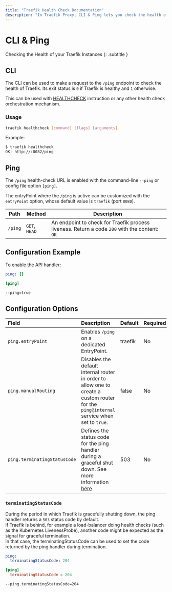 ```yaml
---
title: "Traefik Health Check Documentation"
description: "In Traefik Proxy, CLI & Ping lets you check the health of your Traefik instances. Read the technical documentation for configuration examples and options."
---
```


# CLI & Ping

Checking the Health of your Traefik Instances
{: .subtitle }

## CLI

The CLI can be used to make a request to the `/ping` endpoint to check the health of Traefik. Its exit status is `0` if Traefik is healthy and `1` otherwise.

This can be used with [HEALTHCHECK](https://docs.docker.com/engine/reference/builder/#healthcheck) instruction or any other health check orchestration mechanism.

### Usage 

```sh
traefik healthcheck [command] [flags] [arguments]
```

Example:

```sh
$ traefik healthcheck
OK: http://:8082/ping
```

## Ping

The `/ping` health-check URL is enabled with the command-line `--ping` or config file option `[ping]`.

The entryPoint where the `/ping` is active can be customized with the `entryPoint` option,
whose default value is `traefik` (port `8080`).

| Path    | Method        | Description                                                                                         |
|---------|---------------|-----------------------------------------------------------------------------------------------------|
| `/ping` | `GET`, `HEAD` | An endpoint to check for Traefik process liveness. Return a code `200` with the content: `OK` |

## Configuration Example

To enable the API handler:

```yaml tab="File (YAML)"
ping: {}
```

```toml tab="File (TOML)"
[ping]
```

```bash tab="CLI"
--ping=true
```

## Configuration Options

| Field | Description                                               | Default              | Required |
|:------|:----------------------------------------------------------|:---------------------|:---------|
| `ping.entryPoint` | Enables `/ping` on a dedicated EntryPoint. | traefik  | No   |
| `ping.manualRouting` | Disables the default internal router in order to allow one to create a custom router for the `ping@internal` service when set to `true`. | false | No   |
| `ping.terminatingStatusCode` | Defines the status code for the ping handler during a graceful shut down. See more information [here](#terminatingstatuscode) | 503 | No   |

### `terminatingStatusCode`

During the period in which Traefik is gracefully shutting down, the ping handler
returns a `503` status code by default.  
If Traefik is behind, for example a load-balancer
doing health checks (such as the Kubernetes LivenessProbe), another code might
be expected as the signal for graceful termination.  
In that case, the terminatingStatusCode can be used to set the code returned by the ping
handler during termination.

```yaml tab="File (YAML)"
ping:
  terminatingStatusCode: 204
```

```toml tab="File (TOML)"
[ping]
  terminatingStatusCode = 204
```

```bash tab="CLI"
--ping.terminatingStatusCode=204
```
